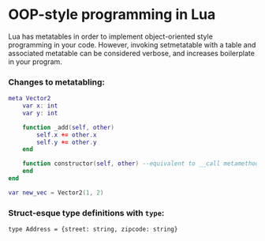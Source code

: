 # OOP-style programming in Lua
Lua has metatables in order to implement object-oriented style programming in your code. However, invoking setmetatable with a table and associated metatable can be considered verbose, and increases boilerplate in your program.

### Changes to metatabling:
```lua
meta Vector2
    var x: int
    var y: int

    function _add(self, other)
        self.x += other.x
        self.y += other.y
    end

    function constructor(self, other) --equivalent to __call metamethod 
    end
end

var new_vec = Vector2(1, 2)
```

### Struct-esque type definitions with `type`:
```
type Address = {street: string, zipcode: string}
```
